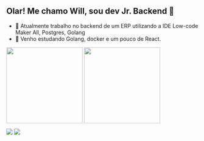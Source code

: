 ## Olar! Me chamo Will, sou dev Jr. Backend 👋

- 🔭 Atualmente trabalho no backend de um ERP utilizando a IDE Low-code Maker All, Postgres, Golang
- 🌱 Venho estudando Golang, docker e um pouco de React.

<div
<a href="https://github.com/wmoura85/github-readme-stats">
  <img height=200 align="center" src="https://github-readme-stats.vercel.app/api?username=wmoura85&theme=dracula" />
  <href="https://github.com/anuraghazra/convoychat">
  <img height=200 align="center" src="https://github-readme-stats.vercel.app/api/top-langs?username=wmoura85&theme=dracula&layout=compact&langs_count=8&card_width=320" />
</div>
  
 
<div> 
  
  <a href = "mailto:wmoura85@gmail.com"><img src="https://img.shields.io/badge/-Gmail-%23333?style=for-the-badge&logo=gmail&logoColor=white" target="_blank"></a>
  <a href="https://www.linkedin.com/in/william-de-moura-a2b59a22" target="_blank"><img src="https://img.shields.io/badge/-LinkedIn-%230077B5?style=for-the-badge&logo=linkedin&logoColor=white" target="_blank"></a> 
  
</div>
